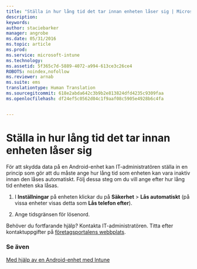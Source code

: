```yaml
---
title: "Ställa in hur lång tid det tar innan enheten låser sig | Microsoft Intune"
description: 
keywords: 
author: staciebarker
manager: angrobe
ms.date: 05/31/2016
ms.topic: article
ms.prod: 
ms.service: microsoft-intune
ms.technology: 
ms.assetid: 5f365c7d-5889-4072-a994-613ce3c26ce4
ROBOTS: noindex,nofollow
ms.reviewer: arnab
ms.suite: ems
translationtype: Human Translation
ms.sourcegitcommit: 618e2abda642c3b9b2e813824dfd4235c9309faa
ms.openlocfilehash: df24ef5c0562d04c1f9aaf08c5905e4928b6c4fa


---
```



# Ställa in hur lång tid det tar innan enheten låser sig

För att skydda data på en Android-enhet kan IT-administratören ställa in en princip som gör att du måste ange hur lång tid som enheten kan vara inaktiv innan den låses automatiskt. Följ dessa steg om du vill ange efter hur lång tid enheten ska låsas.

1.  I **Inställningar** på enheten klickar du på **Säkerhet** &gt; **Lås automatiskt** (på vissa enheter visas detta som **Lås telefon efter**).

2.  Ange tidsgränsen för lösenord.

Behöver du fortfarande hjälp? Kontakta IT-administratören. Titta efter kontaktuppgifter på [företagsportalens webbplats](http://portal.manage.microsoft.com).

### Se även
[Med hjälp av en Android-enhet med Intune](using-your-android-device-with-intune.md)



<!--HONumber=Jul16_HO4-->


